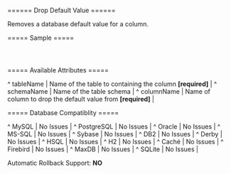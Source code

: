 ====== Drop Default Value ======

Removes a database default value for a column.

===== Sample =====

<code xml>
<dropDefaultValue tableName="file" columnName="fileName"/>
</code>

===== Available Attributes =====

^ tableName  | Name of the table to containing the column **[required]**  | 
^ schemaName  | Name of the table schema  | 
^ columnName  | Name of column to drop the default value from **[required]**  | 


===== Database Compatiblity =====

^ MySQL  | No Issues  | 
^ PostgreSQL  | No Issues  | 
^ Oracle  | No Issues  | 
^ MS-SQL  | No Issues  | 
^ Sybase  | No Issues  | 
^ DB2  | No Issues  | 
^ Derby  | No Issues  | 
^ HSQL  | No Issues  | 
^ H2  | No Issues  | 
^ Caché  | No Issues  | 
^ Firebird  | No Issues  | 
^ MaxDB  | No Issues  | 
^ SQLite  | No Issues  |

Automatic Rollback Support: **NO**